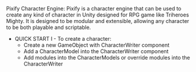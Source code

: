 Pixify Character Engine:
Pixify is a character engine that can be used to create any kind of character in Unity designed for RPG game like Triheroes Mighty. It is designed to be modular and extensible, allowing any character to be both playable and scriptable.

- QUICK START
I - To create a character:
    - Create a new GameObject with CharacterWriter component
    - Add a CharacterModel into the CharacterWriter component
    - Add modules into the CharacterModels or override modules into the CharacterWriter
